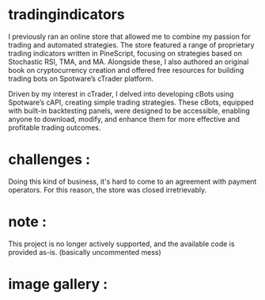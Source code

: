 # tradingindicators

I previously ran an online store that allowed me to combine my passion for trading and automated strategies. The store featured a range of proprietary trading indicators written in PineScript, focusing on strategies based on Stochastic RSI, TMA, and MA. Alongside these, I also authored an original book on cryptocurrency creation and offered free resources for building trading bots on Spotware’s cTrader platform.

Driven by my interest in cTrader, I delved into developing cBots using Spotware’s cAPI, creating simple trading strategies. These cBots, equipped with built-in backtesting panels, were designed to be accessible, enabling anyone to download, modify, and enhance them for more effective and profitable trading outcomes.

# challenges : 

Doing this kind of business, it's hard to come to an agreement with payment operators. For this reason, the store was closed irretrievably.

# note : 
This project is no longer actively supported, and the available code is provided as-is. (basically uncommented mess)

# image gallery : 

